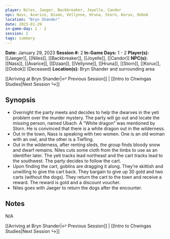 ```yaml
---
player: Niles, Jaeger, Backbreaker, Joyelle, Candor
npc: Nass, Avarice, Dzaan, Vellynne, Hruna, Storn, Korux, Oobok
location: "Bryn Shander"
date: 2023-01-29
in-game-day: 1 - 2
session: 2
tags: summary
---
```


**Date:** January 29, 2023
**Session #:** 2
**In-Game Days:** 1 - 2
**Player(s):** [[Jaeger]], [[Niles]], [[Backbreaker]], [[Joyelle]], [[Candor]]
**NPC(s):** [[Nass]], [[Avarice]], [[Dzaan]], [[Vellynne]], [[Hruna]], [[Storn]], [[Korux]], [[Oobok]] (Deceased)
**Location(s):** Bryn Shander and surrounding area

[[Arriving at Bryn Shander|↩️ Previous Session]] | [[Intro to Chwingas Studies|Next Session ↪️]]

## Synopsis
- Overnight the party meets and decides to help the dwarves in the yeti problem over the murder mystery. The party will go out and locate the missing person, named Ubach. A “White dragon” was mentioned by Storn. He is convinced that there is a white dragon out in the wilderness.
- Out in the town, Nass is speaking with two women. One is an old woman with an owl, and the other is a Tiefling.
- Out in the wilderness, after renting sleds, the group finds bloody snow and dwarf remains. Niles cuts some cloth from the limbs to use as an identifier later. The yeti tracks lead northeast and the cart tracks lead to the southwest. The party decides to follow the cart.
- Upon finding the cart, goblins are dragging it along. They’re skittish and unwilling to give the cart back. They bargain to give up 30 gold and two carts (without the dogs). They return the cart to the town and receive a reward. The reward is gold and a discount voucher.
- Niles goes with Jaeger to return the dogs after the encounter.

## Notes
N/A

[[Arriving at Bryn Shander|↩️ Previous Session]] | [[Intro to Chwingas Studies|Next Session ↪️]]
